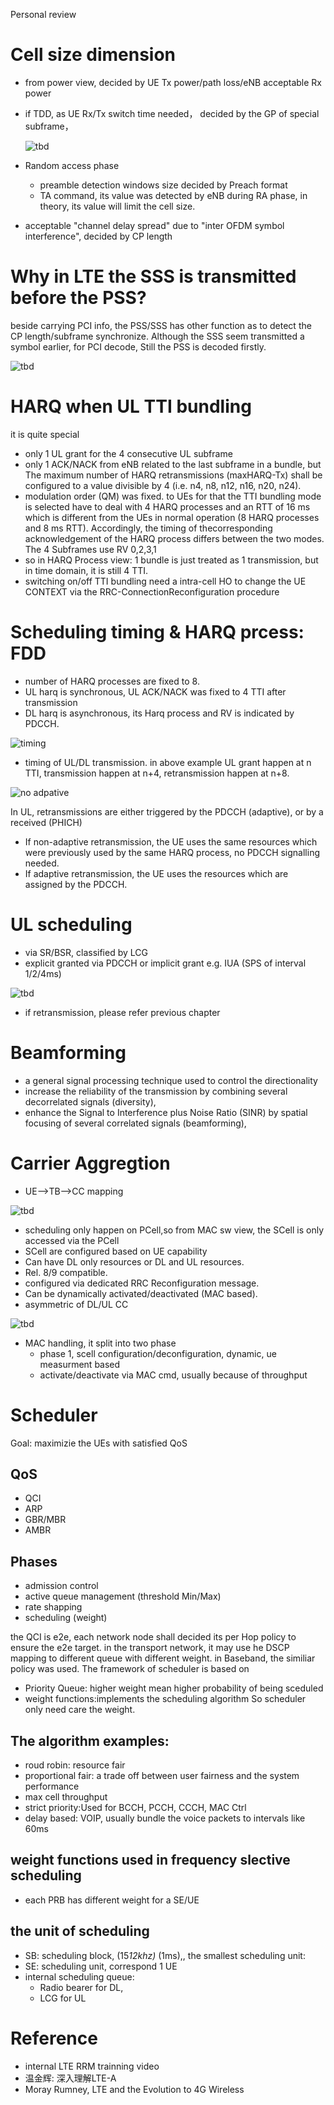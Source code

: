 Personal review

# Cell size dimension
* from power view, decided by  UE Tx power/path loss/eNB acceptable Rx power
* if TDD, as UE Rx/Tx switch time needed， decided by the GP of special subframe，
   
   ![tbd](images/frame_2.png)

 * Random access phase
   - preamble  detection windows size decided by  Preach format
   - TA command,  its value was detected by eNB during RA phase, in theory, its value will limit the cell size.
* acceptable  "channel delay spread" due to "inter OFDM symbol interference",  decided by CP length

# Why in LTE the SSS is transmitted before the PSS?
beside carrying PCI info, the PSS/SSS has other function as to detect the CP length/subframe synchronize. Although the SSS seem transmitted a symbol earlier, for PCI decode, Still the PSS is decoded firstly.

![tbd](images/DL.png)

# HARQ when UL TTI bundling
it is quite special
* only 1 UL grant for the 4 consecutive UL subframe
* only 1 ACK/NACK from eNB related to the last subframe in a bundle, but The maximum number of HARQ retransmissions (maxHARQ-Tx) shall be configured to a value divisible by 4 (i.e. n4, n8, n12, n16, n20, n24).
* modulation order (QM) was fixed.  to UEs for that the TTI bundling mode is selected have to deal with 4 HARQ processes and an RTT of 16 ms which is different from the UEs in normal operation (8 HARQ processes and 8 ms RTT). Accordingly, the timing of thecorresponding acknowledgement of the HARQ process differs between the two modes. The 4 Subframes use RV 0,2,3,1
* so in HARQ Process view: 1 bundle is just treated as 1 transmission, but in time domain, it is still 4 TTI.
* switching on/off TTI bundling need a intra-cell HO to change the UE CONTEXT via  the RRC-ConnectionReconfiguration procedure

# Scheduling timing & HARQ prcess: FDD
* number of HARQ processes are fixed to 8.
* UL harq is synchronous,  UL ACK/NACK was fixed to 4 TTI after transmission
* DL harq is asynchronous, its Harq process and RV is indicated by PDCCH.

![timing](images/ULDL_timing.png)

* timing of UL/DL transmission. in above example UL grant happen at n TTI, transmission happen at n+4, retransmission happen at n+8.

![no adpative](images/ulharq_no_adaptive.png)

In UL, retransmissions are either triggered by the PDCCH (adaptive), or by a received (PHICH)
* If non-adaptive retransmission, the UE uses the same resources which were previously used by the same HARQ process, no PDCCH signalling needed.
* If adaptive retransmission, the UE uses the resources which are assigned by the PDCCH.

# UL scheduling
   * via SR/BSR, classified by LCG
   * explicit granted via PDCCH or implicit grant e.g. IUA (SPS of interval 1/2/4ms)

   ![tbd](images/ul_scheduling.png)

   * if retransmission, please refer previous chapter

# Beamforming
* a general signal processing technique used to control the directionality
* increase the reliability of the transmission by combining several decorrelated
signals (diversity),
* enhance the Signal to Interference plus Noise Ratio (SINR) by spatial focusing
of several correlated signals (beamforming),

# Carrier Aggregtion
* UE-->TB-->CC mapping

![tbd](images/CA_mapping.png)

* scheduling only happen on PCell,so from MAC sw view, the SCell is only accessed via the PCell
* SCell are configured based on UE capability
* Can have DL only resources or DL and UL resources.
* Rel. 8/9 compatible.
* configured via dedicated RRC Reconfiguration message.
* Can be dynamically activated/deactivated (MAC based).
* asymmetric of DL/UL CC

![tbd](images/CA_asymmetric.png)

* MAC handling, it split into two phase
  - phase 1, scell configuration/deconfiguration, dynamic, ue measurment based
  - activate/deactivate via MAC cmd, usually because of throughput


# Scheduler
   Goal: maximizie the UEs with satisfied QoS

## QoS
   * QCI
   * ARP
   * GBR/MBR
   * AMBR 

## Phases
   * admission control
   * active queue management (threshold Min/Max)
   * rate shapping
   * scheduling (weight)

the QCI is e2e, each network node shall decided its per Hop policy to ensure the e2e target. in the transport network, it may use he DSCP mapping to different queue with different weight. in Baseband, the similiar policy was used.
The framework of scheduler is based on 
   * Priority Queue: higher weight mean higher probability of being sceduled
   * weight functions:implements the scheduling algorithm
So scheduler only need care the weight.
## The algorithm examples:
   * roud robin: resource fair
   * proportional fair: a trade off between user fairness and the system performance
   * max cell throughput
   * strict priority:Used for BCCH, PCCH, CCCH, MAC Ctrl
   * delay based: VOIP, usually bundle the voice packets to intervals like 60ms

## weight functions used in frequency slective scheduling
   * each PRB has different weight for a SE/UE   

## the unit of scheduling
   * SB: scheduling block, (15*12khz)* (1ms),, the smallest scheduling unit:
   * SE: scheduling unit, correspond 1 UE
   * internal scheduling queue:
      - Radio bearer for DL,
      - LCG for UL

# Reference
* internal LTE RRM trainning video
* 温金辉: 深入理解LTE-A
* Moray Rumney, LTE and the Evolution to 4G Wireless

